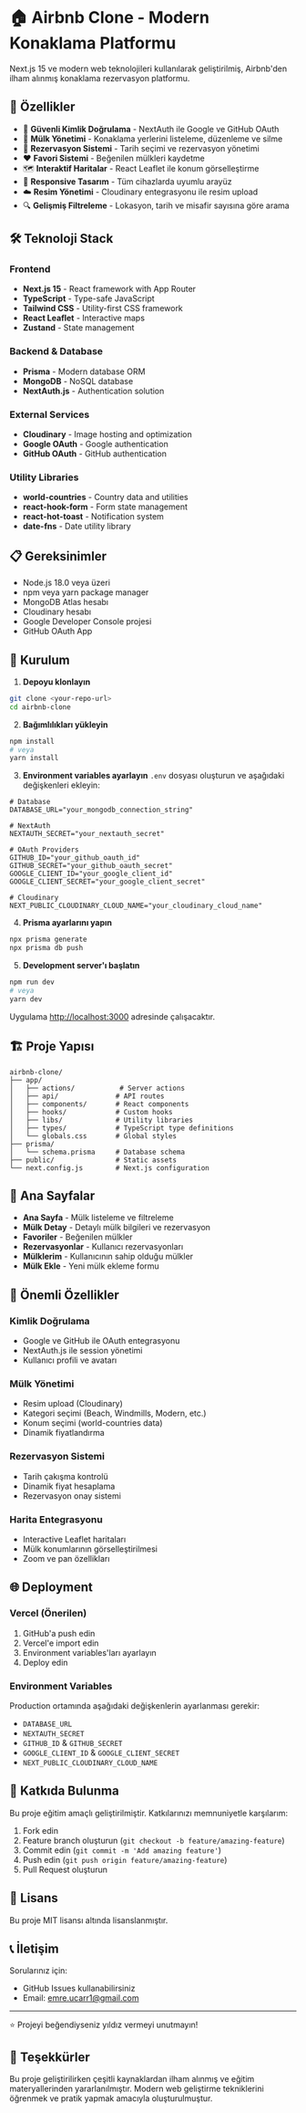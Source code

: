 # 🏠 Airbnb Clone - Modern Konaklama Platformu

Next.js 15 ve modern web teknolojileri kullanılarak geliştirilmiş, Airbnb'den ilham alınmış konaklama rezervasyon platformu.

## 🌟 Özellikler

- 🔐 **Güvenli Kimlik Doğrulama** - NextAuth ile Google ve GitHub OAuth
- 🏡 **Mülk Yönetimi** - Konaklama yerlerini listeleme, düzenleme ve silme
- 📅 **Rezervasyon Sistemi** - Tarih seçimi ve rezervasyon yönetimi
- ❤️ **Favori Sistemi** - Beğenilen mülkleri kaydetme
- 🗺️ **Interaktif Haritalar** - React Leaflet ile konum görselleştirme
- 📱 **Responsive Tasarım** - Tüm cihazlarda uyumlu arayüz
- ☁️ **Resim Yönetimi** - Cloudinary entegrasyonu ile resim upload
- 🔍 **Gelişmiş Filtreleme** - Lokasyon, tarih ve misafir sayısına göre arama

## 🛠️ Teknoloji Stack

### Frontend
- **Next.js 15** - React framework with App Router
- **TypeScript** - Type-safe JavaScript
- **Tailwind CSS** - Utility-first CSS framework
- **React Leaflet** - Interactive maps
- **Zustand** - State management

### Backend & Database
- **Prisma** - Modern database ORM
- **MongoDB** - NoSQL database
- **NextAuth.js** - Authentication solution

### External Services
- **Cloudinary** - Image hosting and optimization
- **Google OAuth** - Google authentication
- **GitHub OAuth** - GitHub authentication

### Utility Libraries
- **world-countries** - Country data and utilities
- **react-hook-form** - Form state management
- **react-hot-toast** - Notification system
- **date-fns** - Date utility library

## 📋 Gereksinimler

- Node.js 18.0 veya üzeri
- npm veya yarn package manager
- MongoDB Atlas hesabı
- Cloudinary hesabı
- Google Developer Console projesi
- GitHub OAuth App

## 🚀 Kurulum

1. **Depoyu klonlayın**
```bash
git clone <your-repo-url>
cd airbnb-clone
```

2. **Bağımlılıkları yükleyin**
```bash
npm install
# veya
yarn install
```

3. **Environment variables ayarlayın**
`.env` dosyası oluşturun ve aşağıdaki değişkenleri ekleyin:
```env
# Database
DATABASE_URL="your_mongodb_connection_string"

# NextAuth
NEXTAUTH_SECRET="your_nextauth_secret"

# OAuth Providers
GITHUB_ID="your_github_oauth_id"
GITHUB_SECRET="your_github_oauth_secret"
GOOGLE_CLIENT_ID="your_google_client_id"
GOOGLE_CLIENT_SECRET="your_google_client_secret"

# Cloudinary
NEXT_PUBLIC_CLOUDINARY_CLOUD_NAME="your_cloudinary_cloud_name"
```

4. **Prisma ayarlarını yapın**
```bash
npx prisma generate
npx prisma db push
```

5. **Development server'ı başlatın**
```bash
npm run dev
# veya
yarn dev
```

Uygulama [http://localhost:3000](http://localhost:3000) adresinde çalışacaktır.

## 🏗️ Proje Yapısı

```
airbnb-clone/
├── app/
│   ├── actions/           # Server actions
│   ├── api/              # API routes
│   ├── components/       # React components
│   ├── hooks/            # Custom hooks
│   ├── libs/             # Utility libraries
│   ├── types/            # TypeScript type definitions
│   └── globals.css       # Global styles
├── prisma/
│   └── schema.prisma     # Database schema
├── public/               # Static assets
└── next.config.js        # Next.js configuration
```

## 📱 Ana Sayfalar

- **Ana Sayfa** - Mülk listeleme ve filtreleme
- **Mülk Detay** - Detaylı mülk bilgileri ve rezervasyon
- **Favoriler** - Beğenilen mülkler
- **Rezervasyonlar** - Kullanıcı rezervasyonları
- **Mülklerim** - Kullanıcının sahip olduğu mülkler
- **Mülk Ekle** - Yeni mülk ekleme formu

## 🔧 Önemli Özellikler

### Kimlik Doğrulama
- Google ve GitHub ile OAuth entegrasyonu
- NextAuth.js ile session yönetimi
- Kullanıcı profili ve avatarı

### Mülk Yönetimi
- Resim upload (Cloudinary)
- Kategori seçimi (Beach, Windmills, Modern, etc.)
- Konum seçimi (world-countries data)
- Dinamik fiyatlandırma

### Rezervasyon Sistemi
- Tarih çakışma kontrolü
- Dinamik fiyat hesaplama
- Rezervasyon onay sistemi

### Harita Entegrasyonu
- Interactive Leaflet haritaları
- Mülk konumlarının görselleştirilmesi
- Zoom ve pan özellikları

## 🌐 Deployment

### Vercel (Önerilen)
1. GitHub'a push edin
2. Vercel'e import edin
3. Environment variables'ları ayarlayın
4. Deploy edin

### Environment Variables
Production ortamında aşağıdaki değişkenlerin ayarlanması gerekir:
- `DATABASE_URL`
- `NEXTAUTH_SECRET`
- `GITHUB_ID` & `GITHUB_SECRET`
- `GOOGLE_CLIENT_ID` & `GOOGLE_CLIENT_SECRET`
- `NEXT_PUBLIC_CLOUDINARY_CLOUD_NAME`

## 🤝 Katkıda Bulunma

Bu proje eğitim amaçlı geliştirilmiştir. Katkılarınızı memnuniyetle karşılarım:

1. Fork edin
2. Feature branch oluşturun (`git checkout -b feature/amazing-feature`)
3. Commit edin (`git commit -m 'Add amazing feature'`)
4. Push edin (`git push origin feature/amazing-feature`)
5. Pull Request oluşturun

## 📄 Lisans

Bu proje MIT lisansı altında lisanslanmıştır.

## 📞 İletişim

Sorularınız için:
- GitHub Issues kullanabilirsiniz
- Email: emre.ucarr1@gmail.com

---

⭐ Projeyi beğendiyseniz yıldız vermeyi unutmayın!

## 🙏 Teşekkürler

Bu proje geliştirilirken çeşitli kaynaklardan ilham alınmış ve eğitim materyallerinden yararlanılmıştır. Modern web geliştirme tekniklerini öğrenmek ve pratik yapmak amacıyla oluşturulmuştur.
